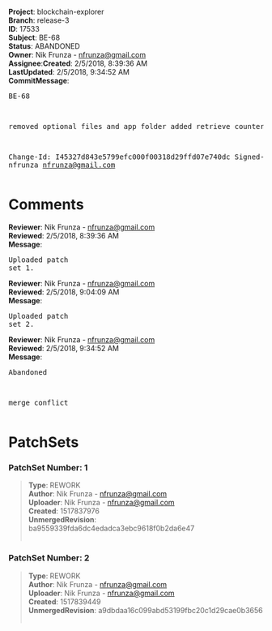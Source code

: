 <strong>Project</strong>: blockchain-explorer</br><strong>Branch</strong>: release-3<br><strong>ID</strong>: 17533<br><strong>Subject</strong>: BE-68<br><strong>Status</strong>: ABANDONED<br><strong>Owner</strong>: Nik Frunza - nfrunza@gmail.com<br><strong>Assignee</strong>:<strong>Created</strong>: 2/5/2018, 8:39:36 AM<br><strong>LastUpdated</strong>: 2/5/2018, 9:34:52 AM<br><strong>CommitMessage</strong>:<br><pre>BE-68

removed optional files and app folder
added retrieve counters

Change-Id: I45327d843e5799efc000f00318d29ffd07e740dc
Signed-off-by: nfrunza <nfrunza@gmail.com>
</pre><h1>Comments</h1><strong>Reviewer</strong>: Nik Frunza - nfrunza@gmail.com<br><strong>Reviewed</strong>: 2/5/2018, 8:39:36 AM<br><strong>Message</strong>: <pre>Uploaded patch set 1.</pre><strong>Reviewer</strong>: Nik Frunza - nfrunza@gmail.com<br><strong>Reviewed</strong>: 2/5/2018, 9:04:09 AM<br><strong>Message</strong>: <pre>Uploaded patch set 2.</pre><strong>Reviewer</strong>: Nik Frunza - nfrunza@gmail.com<br><strong>Reviewed</strong>: 2/5/2018, 9:34:52 AM<br><strong>Message</strong>: <pre>Abandoned

merge conflict</pre><h1>PatchSets</h1><h3>PatchSet Number: 1</h3><blockquote><strong>Type</strong>: REWORK<br><strong>Author</strong>: Nik Frunza - nfrunza@gmail.com<br><strong>Uploader</strong>: Nik Frunza - nfrunza@gmail.com<br><strong>Created</strong>: 1517837976<br><strong>UnmergedRevision</strong>: ba9559339fda6dc4edadca3ebc9618f0b2da6e47<br><br></blockquote><h3>PatchSet Number: 2</h3><blockquote><strong>Type</strong>: REWORK<br><strong>Author</strong>: Nik Frunza - nfrunza@gmail.com<br><strong>Uploader</strong>: Nik Frunza - nfrunza@gmail.com<br><strong>Created</strong>: 1517839449<br><strong>UnmergedRevision</strong>: a9dbdaa16c099abd53199fbc20c1d29cae0b3656<br><br></blockquote>